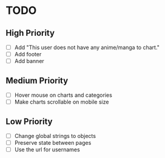 # TODO

## High Priority

- [ ] Add "This user does not have any anime/manga to chart."
- [ ] Add footer
- [ ] Add banner

## Medium Priority

- [ ] Hover mouse on charts and categories
- [ ] Make charts scrollable on mobile size

## Low Priority

- [ ] Change global strings to objects
- [ ] Preserve state between pages
- [ ] Use the url for usernames
